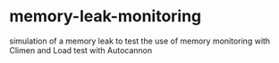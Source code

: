 # memory-leak-monitoring
simulation of a memory leak to test the use of memory monitoring with Climen and Load test with Autocannon

